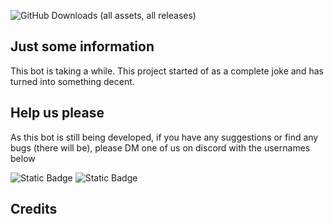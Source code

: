 ![GitHub Downloads (all assets, all releases)](https://img.shields.io/github/downloads/staxl4/staxlflorr4-bot/total?style=plastic)



## Just some information
This bot is taking a while.
This project started of as a complete joke and has turned into something decent.

## Help us please
As this bot is still being developed, if you have any suggestions or find any bugs (there will be), please DM one of us on discord with the usernames below

![Static Badge](https://img.shields.io/badge/Discord-_apollo147-blue?style=plastic&labelColor=%23000000)
![Static Badge](https://img.shields.io/badge/Discord-_staxlflorr-blue?style=plastic&labelColor=%23000000)

## Credits 
